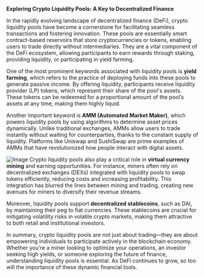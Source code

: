 **Exploring Crypto Liquidity Pools: A Key to Decentralized Finance**

In the rapidly evolving landscape of decentralized finance (DeFi), crypto liquidity pools have become a cornerstone for facilitating seamless transactions and fostering innovation. These pools are essentially smart contract-based reservoirs that store cryptocurrencies or tokens, enabling users to trade directly without intermediaries. They are a vital component of the DeFi ecosystem, allowing participants to earn rewards through staking, providing liquidity, or participating in yield farming.

One of the most prominent keywords associated with liquidity pools is **yield farming**, which refers to the practice of deploying funds into these pools to generate passive income. By offering liquidity, participants receive liquidity provider (LP) tokens, which represent their share of the pool's assets. These tokens can be redeemed for a proportional amount of the pool’s assets at any time, making them highly liquid.

Another important keyword is **AMM (Automated Market Maker)**, which powers liquidity pools by using algorithms to determine asset prices dynamically. Unlike traditional exchanges, AMMs allow users to trade instantly without waiting for counterparties, thanks to the constant supply of liquidity. Platforms like Uniswap and SushiSwap are prime examples of AMMs that have revolutionized how people interact with digital assets.


![Image](https://github.com/user-attachments/assets/31692037-0104-4703-abd1-696b6a7dd41b)
Crypto liquidity pools also play a critical role in **virtual currency mining** and earning opportunities. For instance, miners often rely on decentralized exchanges (DEXs) integrated with liquidity pools to swap tokens efficiently, reducing costs and increasing profitability. This integration has blurred the lines between mining and trading, creating new avenues for miners to diversify their revenue streams.

Moreover, liquidity pools support **decentralized stablecoins**, such as DAI, by maintaining their peg to fiat currencies. These stablecoins are crucial for mitigating volatility risks in volatile crypto markets, making them attractive to both retail and institutional investors.

In summary, crypto liquidity pools are not just about trading—they are about empowering individuals to participate actively in the blockchain economy. Whether you’re a miner looking to optimize your operations, an investor seeking high yields, or someone exploring the future of finance, understanding liquidity pools is essential. As DeFi continues to grow, so too will the importance of these dynamic financial tools.
